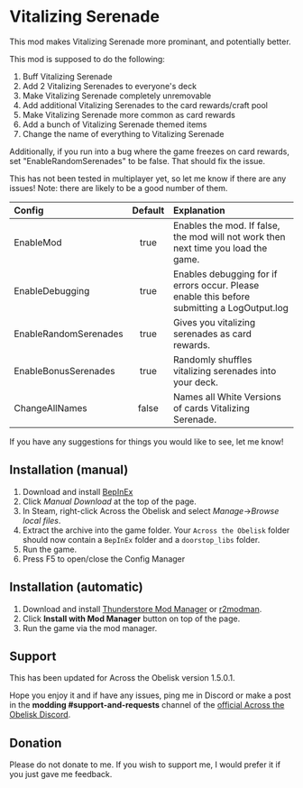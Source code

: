 # Vitalizing Serenade

This mod makes Vitalizing Serenade more prominant, and potentially better.

This mod is supposed to do the following:

1. Buff Vitalizing Serenade
2. Add 2 Vitalizing Serenades to everyone's deck
3. Make Vitalizing Serenade completely unremovable
4. Add additional Vitalizing Serenades to the card rewards/craft pool
5. Make Vitalizing Serenade more common as card rewards
6. Add a bunch of Vitalizing Serenade themed items
7. Change the name of everything to Vitalizing Serenade

Additionally, if you run into a bug where the game freezes on card rewards, set "EnableRandomSerenades" to be false. That should fix the issue.

This has not been tested in multiplayer yet, so let me know if there are any issues! Note: there are likely to be a good number of them.

| Config                | Default | Explanation                                                                                 |
| :-------------------- | :-----: | :------------------------------------------------------------------------------------------ |
| EnableMod             |  true   | Enables the mod. If false, the mod will not work then next time you load the game.          |
| EnableDebugging       |  true   | Enables debugging for if errors occur. Please enable this before submitting a LogOutput.log |
| EnableRandomSerenades |  true   | Gives you vitalizing serenades as card rewards.                                             |
| EnableBonusSerenades  |  true   | Randomly shuffles vitalizing serenades into your deck.                                      |
| ChangeAllNames        |  false  | Names all White Versions of cards Vitalizing Serenade.                                      |

If you have any suggestions for things you would like to see, let me know!

## Installation (manual)

1. Download and install [BepInEx](https://thunderstore.io/c/across-the-obelisk/p/BepInEx/BepInExPack_AcrossTheObelisk/)
2. Click _Manual Download_ at the top of the page.
3. In Steam, right-click Across the Obelisk and select _Manage_->_Browse local files_.
4. Extract the archive into the game folder. Your `Across the Obelisk` folder should now contain a `BepInEx` folder and a `doorstop_libs` folder.
5. Run the game.
6. Press F5 to open/close the Config Manager

## Installation (automatic)

1. Download and install [Thunderstore Mod Manager](https://www.overwolf.com/app/Thunderstore-Thunderstore_Mod_Manager) or [r2modman](https://across-the-obelisk.thunderstore.io/package/ebkr/r2modman/).
2. Click **Install with Mod Manager** button on top of the page.
3. Run the game via the mod manager.

## Support

This has been updated for Across the Obelisk version 1.5.0.1.

Hope you enjoy it and if have any issues, ping me in Discord or make a post in the **modding #support-and-requests** channel of the [official Across the Obelisk Discord](https://discord.gg/across-the-obelisk-679706811108163701).

## Donation

Please do not donate to me. If you wish to support me, I would prefer it if you just gave me feedback.
